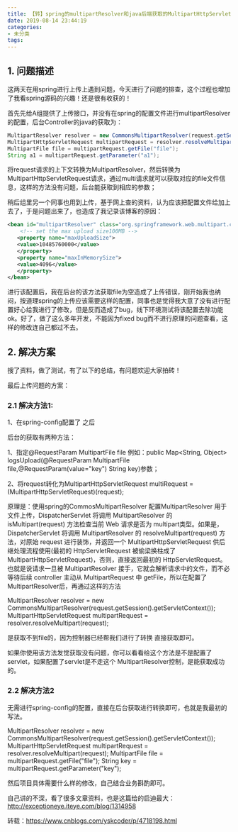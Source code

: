 ```yaml
---
title: 【转】spring的multipartResolver和java后端获取的MultipartHttpServletRequest方法对比
date: 2019-08-14 23:44:19
categories:
- 未分类
tags:
---
```


## 1. 问题描述
这两天在用spring进行上传上遇到问题，今天进行了问题的排查，这个过程也增加了我看spring源码的兴趣！还是很有收获的！

首先先给A组提供了上传接口，并没有在spring的配置文件进行multipartResolver的配置，后台Controller的java的获取为：

```java
MultipartResolver resolver = new CommonsMultipartResolver(request.getSession().getServletContext());
MultipartHttpServletRequest multipartRequest = resolver.resolveMultipart(request);
MultipartFile file = multipartRequest.getFile("file");
String a1 = multipartRequest.getParameter("a1");
```

将request请求的上下文转换为MultipartResolver，然后转换为MultipartHttpServletRequest请求，通过multi请求就可以获取对应的file文件信息，这样的方法没有问题，后台能获取到相应的参数；

稍后组里另一个同事也用到上传，基于网上查的资料，认为应该把配置文件给加上去了，于是问题出来了，也造成了我记录该博客的原因：
```xml
<bean id="multipartResolver" class="org.springframework.web.multipart.commons.CommonsMultipartResolver"> 
    <!-- set the max upload size100MB --> 
   <property name="maxUploadSize"> 
   <value>10485760000</value> 
   </property> 
   <property name="maxInMemorySize"> 
   <value>4096</value> 
   </property> 
</bean>
```

进行该配置后，我在后台的该方法获取file为空造成了上传错误，刚开始我也纳闷，按道理spring的上传应该需要这样的配置，同事也是觉得我大意了没有进行配置好心给我进行了修改，但是反而造成了bug，线下环境测试将该配置去除功能ok。好了，做了这么多年开发，不能因为fixed bug而不进行原理的问题查看，这样的修改连自己都过不去。

## 2. 解决方案

搜了资料，做了测试，有了以下的总结，有问题欢迎大家拍砖！

最后上传问题的方案：

### 2.1 解决方法1:
1、在spring-config配置了<bean id="multipartResolver" class="org.springframework.web.multipart.commons.CommonsMultipartResolver"> 之后

后台的获取有两种方法：

1、指定@RequestParam MultipartFile file 例如：public Map<String, Object> logsUpload(@RequestParam MultipartFile file,@RequestParam(value="key") String key)参数；

2、将request转化为MultipartHttpServletRequest multiRequest = (MultipartHttpServletRequest)(request);

原理是：使用spring的CommosMultipartResolver 配置MultipartResolver 用于文件上传，DispatcherServlet 将调用 MultipartResolver 的 isMultipart(request) 方法检查当前 Web 请求是否为 multipart类型。如果是，DispatcherServlet 将调用 MultipartResolver 的 resolveMultipart(request) 方法，对原始 request 进行装饰，并返回一个 MultipartHttpServletRequest 供后继处理流程使用(最初的 HttpServletRequest 被偷梁换柱成了 MultipartHttpServletRequest)，否则，直接返回最初的 HttpServletRequest。也就是说请求一旦被 MultipartResolver 接手，它就会解析请求中的文件，而不必等待后续 controller 主动从 MultipartRequest 中 getFile，所以在配置了MultipartResolver后，再通过这样的方法

MultipartResolver resolver = new CommonsMultipartResolver(request.getSession().getServletContext());
MultipartHttpServletRequest multipartRequest = resolver.resolveMultipart(request);

是获取不到file的，因为控制器已经帮我们进行了转换 直接获取即可。

如果你使用该方法发觉获取没有问题，你可以看看给这个方法是不是配置了servlet，如果配置了servlet是不走这个 MultipartResolver控制，是能获取成功的。

### 2.2 解决方法2
无需进行spring-config的配置，直接在后台获取进行转换即可，也就是我最初的写法。

MultipartResolver resolver = new CommonsMultipartResolver(request.getSession().getServletContext());
MultipartHttpServletRequest multipartRequest = resolver.resolveMultipart(request);
MultipartFile file = multipartRequest.getFile("file");
String key = multipartRequest.getParameter("key");

 

然后项目具体需要什么样的修改，自己结合业务斟酌即可。

自己讲的不深，看了很多文章资料，也是这篇给的启迪最大：
http://exceptioneye.iteye.com/blog/1314958

转载：https://www.cnblogs.com/yskcoder/p/4718198.html